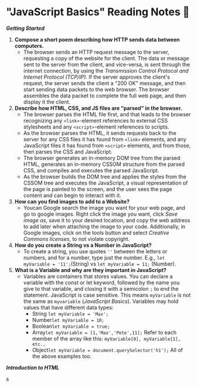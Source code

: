 # "JavaScript Basics" Reading Notes 📖

***Getting Started***

1. **Compose a short poem describing how HTTP sends data between computers.**
   - The browser sends an HTTP request message to the server, requesting a copy of the website for the client. The data or message sent to the server from the client, and vice-versa, is sent through the internet connection, by using the *Transmission Control Protocol and Internet Protocol (TCP/IP).* If the server approves the client's request, the server sends the client a "200 OK" message, and then start sending data packets to the web browser. The browser assembles the data packet to complete the full web page, and then display it the client.
2. **Describe how HTML, CSS, and JS files are “parsed” in the browser.**
   - The browser parses the HTML file first, and that leads to the browser recognizing any `<link>`-element references to external CSS stylesheets and   any `<script>`-element references to scripts.
   - As the browser parses the HTML, it sends requests back to the server for any CSS files it has found from `<link>` elements, and any JavaScript files it has found from `<script>` elements, and from those, then parses the CSS and JavaScript.
   - The browser generates an in-memory DOM tree from the parsed HTML, generates an in-memory CSSOM structure from the parsed CSS, and compiles and executes the parsed JavaScript.
   - As the browser builds the DOM tree and applies the styles from the CSSOM tree and executes the JavaScript, a visual representation of the page is painted to the screen, and the user sees the page content and can begin to interact with it.
3. **How can you find images to add to a Website?**
   - Youcan Google search the image you want for your web page, and go to google images. Right click the image you want, click *Save image as*, save it to your desired location, and copy the web address to add later when attaching the image to your code. Additionally, in Google images, click on the tools button and select *Creative Commons licenses*, to not violate copyright.
4. **How do you create a String vs a Number in JavaScript?**
   - To create a string, you use quotes `''` between the letters or numbers, and for a number, type just the number. E.g., `let myVariable = '11';`(String) vs `let myVariable = 11;` (Number).
5. **What is a Variable and why are they important in JavaScript?**
   - Variables are containers that stores values. You can declare a variable with the const or let keyword, followed by the name you give to that variable, and closing it with a semicolon `;` to end the statement. JavaScript is case sensitive. This means `myVariable` is not the same as `myvariable` (*JavaScript Basics*). Variables may hold values that have different data types:
     - String `let myVariable = 'Max';`
     - Number`let myVariable = 10;`
     - Boolean`let myVariable = true;`
     - Array`let myVariable = [1,'Max','Pete',11];` Refer to each member of the array like this: `myVariable[0], myVariable[1], etc.,`
     - Object`let myVariable = document.querySelector('h1');` All of the above examples too.

***Introduction to HTML***

s
